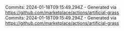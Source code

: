 Commits: 2024-01-18T09:15:49.294Z - Generated via https://github.com/marketplace/actions/artificial-grass
<br>
Commits: 2024-01-18T09:15:49.294Z - Generated via https://github.com/marketplace/actions/artificial-grass
<br>
